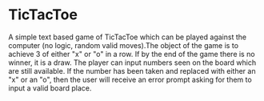 # TicTacToe
A simple text based game of TicTacToe which can be played against the computer (no logic, random valid moves).The object of the game is to achieve 3 of either "x" or "o" in a row. If by the end of the game there is no winner, it is a draw.  The player can input numbers seen on the board which are still available. If the number has been taken and replaced with either an "x" or an "o", then the user will receive an error prompt asking for them to input a valid board place.
